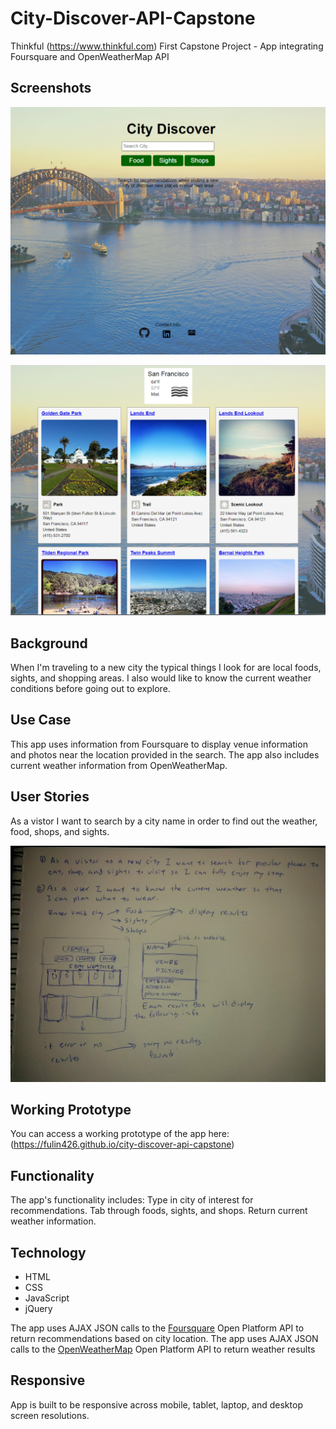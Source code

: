 # City-Discover-API-Capstone
Thinkful (https://www.thinkful.com) First Capstone Project - App integrating Foursquare and OpenWeatherMap API

## Screenshots 
![Screenshots](https://raw.githubusercontent.com/fulin426/city-discover-api-capstone/master/images/landingPage.png)

![Screenshots](https://raw.githubusercontent.com/fulin426/city-discover-api-capstone/master/images/resultsScreenshot.png)

## Background
When I'm traveling to a new city the typical things I look for are local foods, sights, and shopping areas. I also would like to know the current weather conditions before going out to explore. 

## Use Case
This app uses information from Foursquare to display venue information and photos near the location provided in the search. The app also includes current weather information from OpenWeatherMap. 

## User Stories
As a vistor I want to search by a city name in order to find out the weather, food, shops, and sights.

![User Stories](https://github.com/fulin426/city-discover-api-capstone/blob/master/images/user-stories.jpg)

## Working Prototype
You can access a working prototype of the app here: (https://fulin426.github.io/city-discover-api-capstone)

## Functionality
The app's functionality includes: Type in city of interest for recommendations. Tab through foods, sights, and shops. Return current weather information. 


## Technology
* HTML
* CSS
* JavaScript
* jQuery

The app uses AJAX JSON calls to the <a href="https://api.foursquare.com/v2/venues/explore">Foursquare</a> Open Platform API to return recommendations based on city location.
The app uses AJAX JSON calls to the <a href="https://api.openweathermap.org/data/2.5/weather?id=524901&APPID=ac32d19346bf21abaa933d02472c8ece">OpenWeatherMap</a> Open Platform API to return weather results

## Responsive
App is built to be responsive across mobile, tablet, laptop, and desktop screen resolutions.

<!-- ## Development Roadmap
This is v1.0 of the app, but future enhancements are expected to include:
* AutoComplete
* GoogleMaps Api  -->